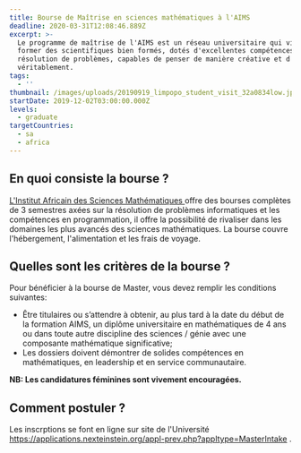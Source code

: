 ```yaml
---
title: Bourse de Maîtrise en sciences mathématiques à l'AIMS
deadline: 2020-03-31T12:08:46.889Z
excerpt: >-
  Le programme de maîtrise de l'AIMS est un réseau universitaire qui vise à
  former des scientifiques bien formés, dotés d'excellentes compétences en
  résolution de problèmes, capables de penser de manière créative et d'innover
  véritablement.
tags:
  - ''
thumbnail: /images/uploads/20190919_limpopo_student_visit_32a0834low.jpg
startDate: 2019-12-02T03:00:00.000Z
levels:
  - graduate
targetCountries:
  - sa
  - africa
---
```

## En quoi consiste la bourse ?

[L'Institut Africain des Sciences Mathématiques ](https://www.nexteinstein.org/) offre des bourses complètes de 3 semestres axées sur la résolution de problèmes informatiques et les compétences en programmation, il offre la possibilité de rivaliser dans les domaines les plus avancés des sciences mathématiques. La bourse couvre l'hébergement, l'alimentation et les frais de voyage.

## Quelles sont les critères de la bourse ?

Pour bénéficier à la bourse de Master, vous devez remplir les conditions suivantes:

* Être titulaires ou s’attendre à obtenir, au plus tard à la date du début de la formation AIMS, un diplôme universitaire en mathématiques de 4 ans ou dans toute autre discipline des sciences / génie avec une composante mathématique significative;
* Les dossiers doivent démontrer de solides compétences en mathématiques, en leadership et en service communautaire.

**NB: Les candidatures féminines sont vivement encouragées.** 

## Comment postuler ?

Les inscrptions se font en ligne sur site de l'Université <https://applications.nexteinstein.org/appl-prev.php?appltype=MasterIntake> .
